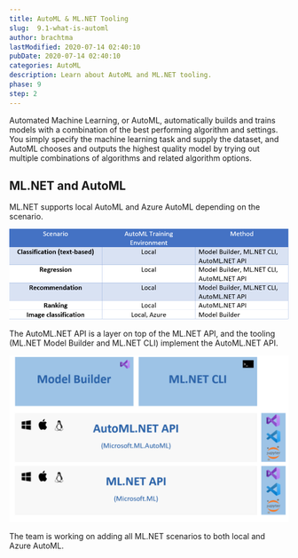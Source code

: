 ```yaml
---
title: AutoML & ML.NET Tooling
slug:  9.1-what-is-automl
author: brachtma
lastModified: 2020-07-14 02:40:10
pubDate: 2020-07-14 02:40:10
categories: AutoML
description: Learn about AutoML and ML.NET tooling.
phase: 9
step: 2
---
```



Automated Machine Learning, or AutoML, automatically builds and trains models with a combination of the best performing algorithm and settings. You simply specify the machine learning task and supply the dataset, and AutoML chooses and outputs the highest quality model by trying out multiple combinations of algorithms and related algorithm options.

## ML.NET and AutoML
ML.NET supports local AutoML and Azure AutoML depending on the scenario.

![AutoML and Tooling Architecture](./media/automl-chart.png)

The AutoML.NET API is a layer on top of the ML.NET API, and the tooling (ML.NET Model Builder and ML.NET CLI) implement the AutoML.NET API.

![AutoML and Tooling Architecture](./media/automl-tooling-arch.png)

The team is working on adding all ML.NET scenarios to both local and Azure AutoML.